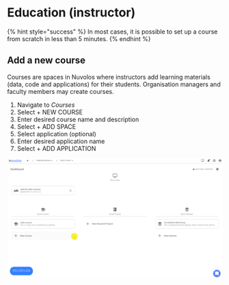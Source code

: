 # Education (instructor)

{% hint style="success" %}
In most cases, it is possible to set up a course from scratch in less than 5 minutes.
{% endhint %}

## Add a new course

Courses are spaces in Nuvolos where instructors add learning materials (data, code and applications) for their students. Organisation managers and faculty members may create courses.

1. Navigate to _Courses_
2. Select + NEW COURSE
3. Enter desired course name and description
4. Select + ADD SPACE
5. Select application (optional)
6. Enter desired application name
7. Select + ADD APPLICATION

![Creating a new course](../../.gitbook/assets/new_course_ed.gif)
